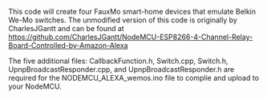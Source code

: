 This code will create four FauxMo smart-home devices that emulate Belkin We-Mo switches. 
The unmodified version of this code is originally by CharlesJGantt and can be found at 
https://github.com/CharlesJGantt/NodeMCU-ESP8266-4-Channel-Relay-Board-Controlled-by-Amazon-Alexa

The five additional files: CallbackFunction.h, Switch.cpp, Switch.h, UpnpBroadcastResponder.cpp, and UpnpBroadcastResponder.h are required for the NODEMCU_ALEXA_wemos.ino file to complie and upload to your NodeMCU.
